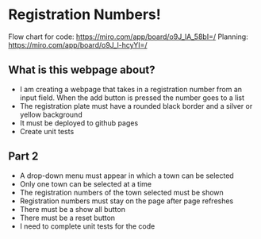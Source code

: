 # Registration Numbers!
Flow chart for code: https://miro.com/app/board/o9J_lA_58bI=/
Planning: https://miro.com/app/board/o9J_l-hcyYI=/

## What is this webpage about?
* I am creating a webpage that takes in a registration number from an input field. When the add button is pressed the number goes to a list
* The registration plate must have a rounded black border and a silver or yellow background
* It must be deployed to github pages
* Create unit tests

## Part 2

* A drop-down menu must appear in which a town can be selected
* Only one town can be selected at a time
* The registration numbers of the town selected must be shown
* Registration numbers must stay on the page after page refreshes
* There must be a show all button
* There must be a reset button
* I need to complete unit tests for the code
